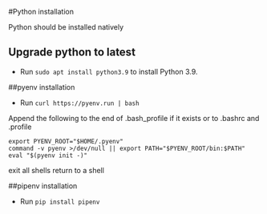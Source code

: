#Python installation

Python should be installed natively

## Upgrade python to latest

* Run `sudo apt install python3.9` to install Python 3.9.

##pyenv installation

* Run `curl https://pyenv.run | bash`

Append the following to the end of .bash_profile if it exists or to .bashrc and .profile

```
export PYENV_ROOT="$HOME/.pyenv"
command -v pyenv >/dev/null || export PATH="$PYENV_ROOT/bin:$PATH"
eval "$(pyenv init -)"
```

exit all shells
return to a shell

##pipenv installation

* Run `pip install pipenv`

